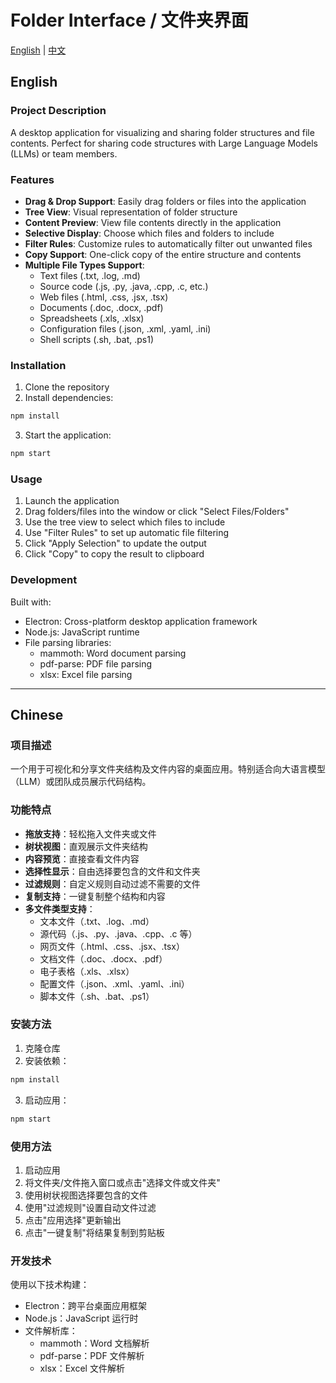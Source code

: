 # Folder Interface / 文件夹界面

[English](#english) | [中文](#chinese)

## English

### Project Description
A desktop application for visualizing and sharing folder structures and file contents. Perfect for sharing code structures with Large Language Models (LLMs) or team members.

### Features
- **Drag & Drop Support**: Easily drag folders or files into the application
- **Tree View**: Visual representation of folder structure
- **Content Preview**: View file contents directly in the application
- **Selective Display**: Choose which files and folders to include
- **Filter Rules**: Customize rules to automatically filter out unwanted files
- **Copy Support**: One-click copy of the entire structure and contents
- **Multiple File Types Support**: 
  - Text files (.txt, .log, .md)
  - Source code (.js, .py, .java, .cpp, .c, etc.)
  - Web files (.html, .css, .jsx, .tsx)
  - Documents (.doc, .docx, .pdf)
  - Spreadsheets (.xls, .xlsx)
  - Configuration files (.json, .xml, .yaml, .ini)
  - Shell scripts (.sh, .bat, .ps1)

### Installation
1. Clone the repository
2. Install dependencies:
```bash
npm install
```
3. Start the application:
```bash
npm start
```

### Usage
1. Launch the application
2. Drag folders/files into the window or click "Select Files/Folders"
3. Use the tree view to select which files to include
4. Use "Filter Rules" to set up automatic file filtering
5. Click "Apply Selection" to update the output
6. Click "Copy" to copy the result to clipboard

### Development
Built with:
- Electron: Cross-platform desktop application framework
- Node.js: JavaScript runtime
- File parsing libraries:
  - mammoth: Word document parsing
  - pdf-parse: PDF file parsing
  - xlsx: Excel file parsing

---

## Chinese

### 项目描述
一个用于可视化和分享文件夹结构及文件内容的桌面应用。特别适合向大语言模型（LLM）或团队成员展示代码结构。

### 功能特点
- **拖放支持**：轻松拖入文件夹或文件
- **树状视图**：直观展示文件夹结构
- **内容预览**：直接查看文件内容
- **选择性显示**：自由选择要包含的文件和文件夹
- **过滤规则**：自定义规则自动过滤不需要的文件
- **复制支持**：一键复制整个结构和内容
- **多文件类型支持**：
  - 文本文件（.txt、.log、.md）
  - 源代码（.js、.py、.java、.cpp、.c 等）
  - 网页文件（.html、.css、.jsx、.tsx）
  - 文档文件（.doc、.docx、.pdf）
  - 电子表格（.xls、.xlsx）
  - 配置文件（.json、.xml、.yaml、.ini）
  - 脚本文件（.sh、.bat、.ps1）

### 安装方法
1. 克隆仓库
2. 安装依赖：
```bash
npm install
```
3. 启动应用：
```bash
npm start
```

### 使用方法
1. 启动应用
2. 将文件夹/文件拖入窗口或点击"选择文件或文件夹"
3. 使用树状视图选择要包含的文件
4. 使用"过滤规则"设置自动文件过滤
5. 点击"应用选择"更新输出
6. 点击"一键复制"将结果复制到剪贴板

### 开发技术
使用以下技术构建：
- Electron：跨平台桌面应用框架
- Node.js：JavaScript 运行时
- 文件解析库：
  - mammoth：Word 文档解析
  - pdf-parse：PDF 文件解析
  - xlsx：Excel 文件解析